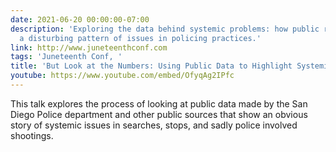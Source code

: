 ```yaml
---
date: 2021-06-20 00:00:00-07:00
description: 'Exploring the data behind systemic problems: how public records reveal
  a disturbing pattern of issues in policing practices.'
link: http://www.juneteenthconf.com
tags: 'Juneteenth Conf, '
title: 'But Look at the Numbers: Using Public Data to Highlight Systemic Problems'
youtube: https://www.youtube.com/embed/OfyqAg2IPfc
---
```


This talk explores the process of looking at public data made by the San Diego Police department and other public sources that show an obvious story of systemic issues in searches, stops, and sadly police involved shootings.